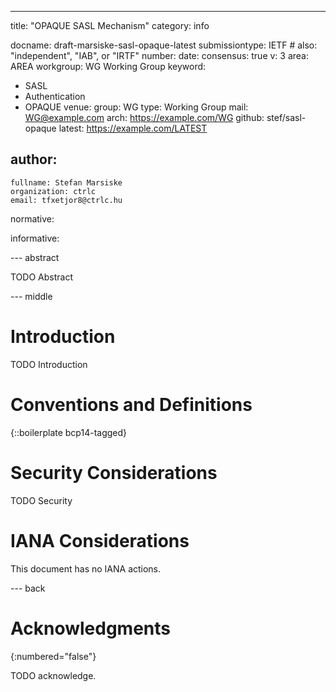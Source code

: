 ---
title: "OPAQUE SASL Mechanism"
category: info

docname: draft-marsiske-sasl-opaque-latest
submissiontype: IETF  # also: "independent", "IAB", or "IRTF"
number:
date:
consensus: true
v: 3
area: AREA
workgroup: WG Working Group
keyword:
 - SASL
 - Authentication
 - OPAQUE
venue:
  group: WG
  type: Working Group
  mail: WG@example.com
  arch: https://example.com/WG
  github: stef/sasl-opaque
  latest: https://example.com/LATEST

author:
 -
    fullname: Stefan Marsiske
    organization: ctrlc
    email: tfxetjor8@ctrlc.hu

normative:

informative:


--- abstract

TODO Abstract


--- middle

# Introduction

TODO Introduction


# Conventions and Definitions

{::boilerplate bcp14-tagged}


# Security Considerations

TODO Security


# IANA Considerations

This document has no IANA actions.


--- back

# Acknowledgments
{:numbered="false"}

TODO acknowledge.
